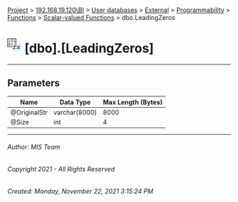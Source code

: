 #### 

[Project](../../../../../../index.md) > [192.168.19.120\\BI](../../../../../index.md) > [User databases](../../../../index.md) > [External](../../../index.md) > [Programmability](../../index.md) > [Functions](../index.md) > [Scalar-valued Functions](Scalar-valued_Functions.md) > dbo.LeadingZeros

# ![Scalar-valued Functions](../../../../../../Images/Function_Scalar32.png) [dbo].[LeadingZeros]

---

## <a name="#parameters"></a>Parameters

| Name | Data Type | Max Length (Bytes) |
|---|---|---|
| @OriginalStr | varchar(8000) | 8000 |
| @Size | int | 4 |


---

###### Author:  MIS Team

###### Copyright 2021 - All Rights Reserved

###### Created: Monday, November 22, 2021 3:15:24 PM

